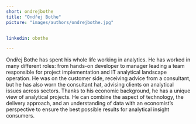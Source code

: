 ```yaml
---
short: ondrejbothe
title: "Ondřej Bothe"
picture: "images/authors/ondrejbothe.jpg"


linkedin: obothe

---
```


Ondřej Bothe has spent his whole life working in analytics. He has worked in many different roles: from hands-on developer to manager leading a team responsible for project implementation and IT analytical landscape operation. He was on the customer side, receiving advice from a consultant, but he has also worn the consultant hat, advising clients on analytical issues across sectors. Thanks to his economic background, he has a unique view of analytical projects. He can combine the aspect of technology, the delivery approach, and an understanding of data with an economist’s perspective to ensure the best possible results for analytical insight consumers.